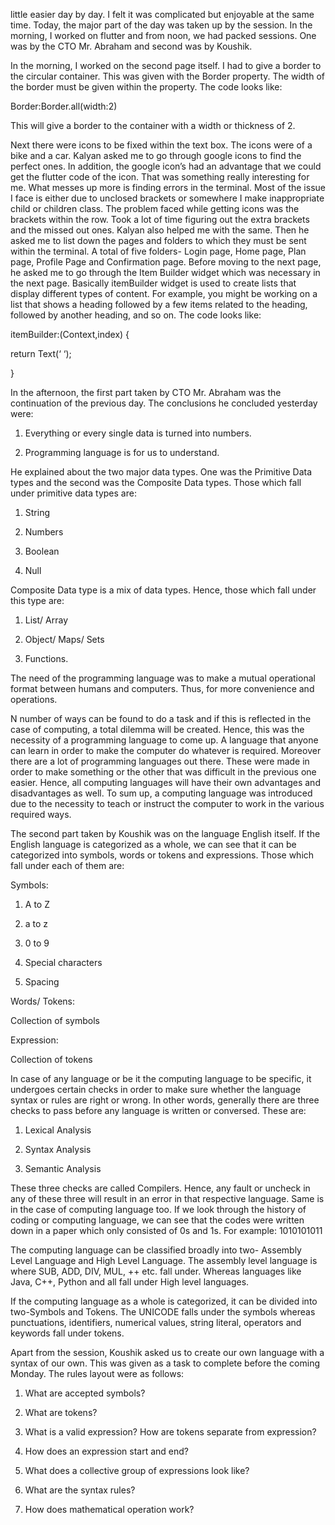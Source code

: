  little easier day by day. I felt it was complicated but enjoyable at the same time. Today, the major part of the day was taken up by the session. In the morning, I worked on flutter and from noon, we had packed sessions. One was by the CTO Mr. Abraham and second was by Koushik.

In the morning, I worked on the second page itself. I had to give a border to the circular container. This was given with the Border property. The width of the border must be given within the property. The code looks like:

Border:Border.all(width:2)

This will give a border to the container with a width or thickness of 2.

Next there were icons to be fixed within the text box. The icons were of a bike and a car. Kalyan asked me to go through google icons to find the perfect ones. In addition, the google icon’s had an advantage that we could get the flutter code of the icon. That was something really interesting for me. What messes up more is finding errors in the terminal. Most of the issue I face is either due to unclosed brackets or somewhere I make inappropriate child or children class. The problem faced while getting icons was the brackets within the row. Took a lot of time figuring out the extra brackets and the missed out ones. Kalyan also helped me with the same. Then he asked me to list down the pages and folders to which they must be sent within the terminal. A total of five folders- Login page, Home page, Plan page, Profile Page and Confirmation page. Before moving to the next page, he asked me to go through the Item Builder widget which was necessary in the next page. Basically itemBuilder widget is used to create lists that display different types of content. For example, you might be working on a list that shows a heading followed by a few items related to the heading, followed by another heading, and so on. The code looks like:

itemBuilder:(Context,index) {

return Text(‘ ‘);

}

In the afternoon, the first part taken by CTO Mr. Abraham was the continuation of the previous day. The conclusions he concluded yesterday were:

1. Everything or every single data is turned into numbers.

2. Programming language is for us to understand.

He explained about the two major data types. One was the Primitive Data types and the second was the Composite Data types.  Those which fall under primitive data types are:

1. String

2. Numbers

3. Boolean

4. Null

Composite Data type is a mix of data types. Hence, those which fall under this type are:

1. List/ Array

2. Object/ Maps/ Sets

3. Functions.

The need of the programming language was to make a mutual operational format between humans and computers. Thus, for more convenience and operations.

N number of ways can be found to do a task and if this is reflected in the case of computing, a total dilemma will be created. Hence, this was the necessity of a programming language to come up. A language that anyone can learn in order to make the computer do whatever is required. Moreover there are a lot of programming languages out there. These were made in order to make something or the other that was difficult in the previous one easier. Hence, all computing languages will have their own advantages and disadvantages as well. To sum up, a computing language was introduced due to the necessity to teach or instruct the computer to work in the various required ways.

The second part taken by Koushik was on the language English itself. If the English language is categorized as a whole, we can see that it can be categorized into symbols, words or tokens and expressions. Those which fall under each of them are:

Symbols:

1. A to Z

2. a to z

3. 0 to 9

4. Special characters

5. Spacing

Words/ Tokens:

Collection of symbols

Expression:

Collection of tokens

In case of any language or be it the computing language to be specific, it undergoes certain checks in order to make sure whether the language syntax or rules are right or wrong. In other words, generally there are three checks to pass before any language is written or conversed. These are:

1. Lexical Analysis

2. Syntax Analysis

3. Semantic Analysis

These three checks are called Compilers. Hence, any fault or uncheck in any of these three will result in an error in that respective language. Same is in the case of computing language too. If we look through the history of coding or computing language, we can see that the codes were written down in a paper which only consisted of 0s and 1s. For example: 1010101011

The computing language can be classified broadly into two- Assembly Level Language and High Level Language. The assembly level language is where SUB, ADD, DIV, MUL, ++ etc. fall under. Whereas languages like Java, C++, Python and all fall under High level languages.

If the computing language as a whole is categorized, it can be divided into two-Symbols and Tokens. The UNICODE falls under the symbols whereas punctuations, identifiers, numerical values, string literal, operators and keywords fall under tokens.

Apart from the session, Koushik asked us to create our own language with a syntax of our own. This was given as a task to complete before the coming Monday. The rules layout were as follows:

1. What are accepted symbols?

2. What are tokens?

3. What is a valid expression? How are tokens separate from expression?

4. How does an expression start and end?

5. What does a collective group of expressions look like?

6. What are the syntax rules?

7. How does mathematical operation work?
